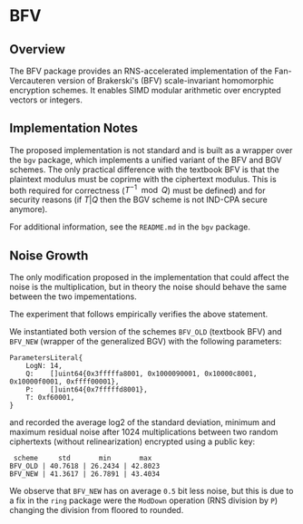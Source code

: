 # BFV

## Overview

The BFV package provides an RNS-accelerated implementation of the Fan-Vercauteren version of Brakerski's (BFV) scale-invariant homomorphic encryption schemes. It enables SIMD modular arithmetic over encrypted vectors or integers.

## Implementation Notes

The proposed implementation is not standard and is built as a wrapper over the `bgv` package, which implements a unified variant of the BFV and BGV schemes. The only practical difference with the textbook BFV is that the plaintext modulus must be coprime with the ciphertext modulus. This is both required for correctness ($T^{-1}\mod Q$) must be defined) and for security reasons (if $T|Q$ then the BGV scheme is not IND-CPA secure anymore).

For additional information, see the `README.md` in the `bgv` package.

## Noise Growth

The only modification proposed in the implementation that could affect the noise is the multiplication, but in theory the noise should behave the same between the two impementations. 

The experiment that follows empirically verifies the above statement.

We instantiated both version of the schemes `BFV_OLD` (textbook BFV) and `BFV_NEW` (wrapper of the generalized BGV) with the following parameters:

```
ParametersLiteral{
	LogN: 14,
	Q:    []uint64{0x3fffffa8001, 0x1000090001, 0x10000c8001, 0x10000f0001, 0xffff00001},
	P:    []uint64{0x7fffffd8001},
	T: 0xf60001,
}
```

and recorded the average log2 of the standard deviation, minimum and maximum residual noise after 1024 multiplications between two random ciphertexts (without relinearization) encrypted using a public key:

```
 scheme     std       min       max
BFV_OLD | 40.7618 | 26.2434 | 42.8023
BFV_NEW | 41.3617 | 26.7891 | 43.4034
```

We observe that `BFV_NEW` has on average `0.5` bit less noise, but this is due to a fix in the `ring` package were the `ModDown` operation (RNS division by `P`) changing the division from floored to rounded.
